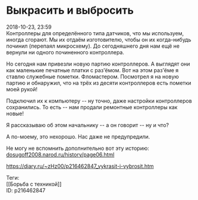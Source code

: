 Выкрасить и выбросить
======================

   
 2018-10-23, 23:59   
  Контроллеры для определённого типа датчиков, что мы используем, иногда сгорают. Мы их отдаём изготовителю, чтобы он их когда-нибудь починил (перепаял микросхему). До сегодняшнего дня нам ещё не вернули ни одного починенного контроллера.   
   
 Но сегодня нам привезли новую партию контроллеров. А выглядят они как маленькие печатные платки с раз'ёмом. Вот на этом раз'ёме я ставлю служебные пометки. Фломастером. Посмотрел я на новую партию и обнаружил, что на трёх из десяти контроллеров есть пометки моей рукой!   
   
 Подключил их к компьютеру -- ну точно, даже настройки контроллеров сохранились. То есть -- нам продали ремонтные контроллеры как новые!   
   
 Я рассказываю об этом начальнику -- а он говорит -- ну и что?   
   
 А по-моему, это нехорошо. Нас даже не предупредили.   
   
 Не могу не вспомнить дополнительно вот эту историю:   
  [dosugoff2008.narod.ru/history/page06.html](http://dosugoff2008.narod.ru/history/page06.html)    
    
 <https://diary.ru/~zHz00/p216462847_vykrasit-i-vybrosit.htm>   
   
 Теги:   
 [[Борьба с техникой]]   
 ID: p216462847